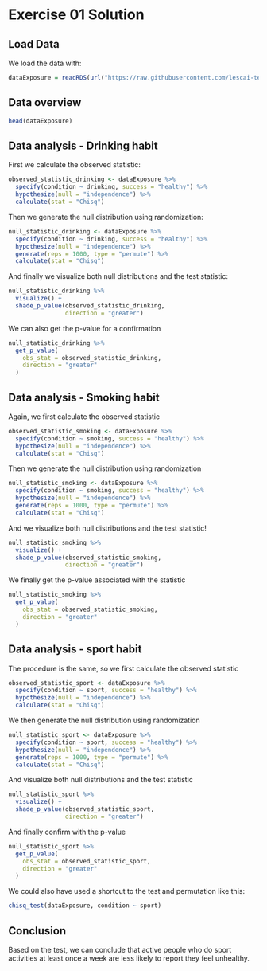 # Exercise 01 Solution

## Load Data

We load the data with:

```R
dataExposure = readRDS(url("https://raw.githubusercontent.com/lescai-teaching/class-bigdata-2023/main/L10_stats_exercises/exercise_01/L10_dataset_exercise01.rds"))
```

## Data overview

```R
head(dataExposure)
```

## Data analysis - Drinking habit

First we calculate the observed statistic:


```R
observed_statistic_drinking <- dataExposure %>%
  specify(condition ~ drinking, success = "healthy") %>%
  hypothesize(null = "independence") %>%
  calculate(stat = "Chisq")
```

Then we generate the null distribution using randomization:


```R
null_statistic_drinking <- dataExposure %>%
  specify(condition ~ drinking, success = "healthy") %>%
  hypothesize(null = "independence") %>%
  generate(reps = 1000, type = "permute") %>%
  calculate(stat = "Chisq")
```

And finally we visualize both null distributions and the test statistic:

```R
null_statistic_drinking %>%
  visualize() + 
  shade_p_value(observed_statistic_drinking,
                direction = "greater")
```

We can also get the p-value for a confirmation 

```R
null_statistic_drinking %>%
  get_p_value(
    obs_stat = observed_statistic_drinking,
    direction = "greater"
  )
```



## Data analysis - Smoking habit

Again, we first calculate the observed statistic


```R
observed_statistic_smoking <- dataExposure %>%
  specify(condition ~ smoking, success = "healthy") %>%
  hypothesize(null = "independence") %>%
  calculate(stat = "Chisq")
```

Then we generate the null distribution using randomization

```R
null_statistic_smoking <- dataExposure %>%
  specify(condition ~ smoking, success = "healthy") %>%
  hypothesize(null = "independence") %>%
  generate(reps = 1000, type = "permute") %>%
  calculate(stat = "Chisq")
```

And we visualize both null distributions and the test statistic!

```R
null_statistic_smoking %>%
  visualize() + 
  shade_p_value(observed_statistic_smoking,
                direction = "greater")
```

We finally get the p-value associated with the statistic

```R
null_statistic_smoking %>%
  get_p_value(
    obs_stat = observed_statistic_smoking,
    direction = "greater"
  )
```


## Data analysis - sport habit

The procedure is the same, so we first calculate the observed statistic


```R
observed_statistic_sport <- dataExposure %>%
  specify(condition ~ sport, success = "healthy") %>%
  hypothesize(null = "independence") %>%
  calculate(stat = "Chisq")
```

We then generate the null distribution using randomization

```R
null_statistic_sport <- dataExposure %>%
  specify(condition ~ sport, success = "healthy") %>%
  hypothesize(null = "independence") %>%
  generate(reps = 1000, type = "permute") %>%
  calculate(stat = "Chisq")
```


And visualize both null distributions and the test statistic

```R
null_statistic_sport %>%
  visualize() + 
  shade_p_value(observed_statistic_sport,
                direction = "greater")
```
And finally confirm with the p-value
```R
null_statistic_sport %>%
  get_p_value(
    obs_stat = observed_statistic_sport,
    direction = "greater"
  )
```

We could also have used a shortcut to the test and permutation like this:

```R
chisq_test(dataExposure, condition ~ sport)
```

## Conclusion

Based on the test, we can conclude that active people who do sport activities at least once a week are less likely to report they feel unhealthy.